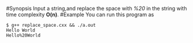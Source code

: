 #Synopsis
Input a string,and replace the space with *%20* in the string with time complexity **O(n)**. 
#Example
You can run this program as   
```
$ g++ replace_space.cxx && ./a.out  
Hello World  
Hello%20World  
```
